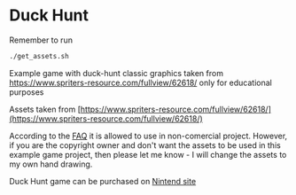# Duck Hunt

Remember to run

```bash
./get_assets.sh
```

Example game with duck-hunt classic graphics taken from https://www.spriters-resource.com/fullview/62618/ only for educational purposes

Assets taken from [https://www.spriters-resource.com/fullview/62618/](https://www.spriters-resource.com/fullview/62618/)

According to the [FAQ](https://www.spriters-resource.com/page/faq/) it is allowed to use in non-comercial project. However, if you are the copyright owner and don't want the assets to be used in this example game project, then please let me know - I will change the assets to my own hand drawing.

Duck Hunt game can be purchased on [Nintend site](https://www.nintendo.co.uk/Games/NES/Duck-Hunt-946955.html)

